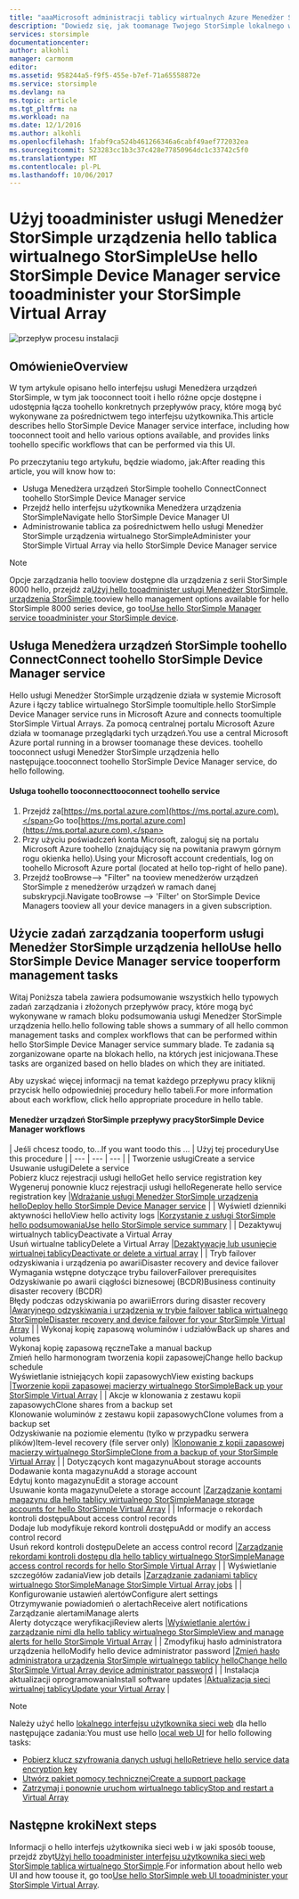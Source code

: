 ```yaml
---
title: "aaaMicrosoft administracji tablicy wirtualnych Azure Menedżer StorSimple | Dokumentacja firmy Microsoft"
description: "Dowiedz się, jak toomanage Twojego StorSimple lokalnego wirtualnego tablicy przy użyciu usługi Menedżer StorSimple urządzenia hello w hello portalu Azure."
services: storsimple
documentationcenter: 
author: alkohli
manager: carmonm
editor: 
ms.assetid: 958244a5-f9f5-455e-b7ef-71a65558872e
ms.service: storsimple
ms.devlang: na
ms.topic: article
ms.tgt_pltfrm: na
ms.workload: na
ms.date: 12/1/2016
ms.author: alkohli
ms.openlocfilehash: 1fabf9ca524b461266346a6cabf49aef772032ea
ms.sourcegitcommit: 523283cc1b3c37c428e77850964dc1c33742c5f0
ms.translationtype: MT
ms.contentlocale: pl-PL
ms.lasthandoff: 10/06/2017
---
```

# <a name="use-hello-storsimple-device-manager-service-tooadminister-your-storsimple-virtual-array"></a><span data-ttu-id="e90c9-103">Użyj tooadminister usługi Menedżer StorSimple urządzenia hello tablica wirtualnego StorSimple</span><span class="sxs-lookup"><span data-stu-id="e90c9-103">Use hello StorSimple Device Manager service tooadminister your StorSimple Virtual Array</span></span>
![przepływ procesu instalacji](./media/storsimple-virtual-array-manager-service-administration/manage4.png)

## <a name="overview"></a><span data-ttu-id="e90c9-105">Omówienie</span><span class="sxs-lookup"><span data-stu-id="e90c9-105">Overview</span></span>
<span data-ttu-id="e90c9-106">W tym artykule opisano hello interfejsu usługi Menedżera urządzeń StorSimple, w tym jak tooconnect tooit i hello różne opcje dostępne i udostępnia łącza toohello konkretnych przepływów pracy, które mogą być wykonywane za pośrednictwem tego interfejsu użytkownika.</span><span class="sxs-lookup"><span data-stu-id="e90c9-106">This article describes hello StorSimple Device Manager service interface, including how tooconnect tooit and hello various options available, and provides links toohello specific workflows that can be performed via this UI.</span></span>

<span data-ttu-id="e90c9-107">Po przeczytaniu tego artykułu, będzie wiadomo, jak:</span><span class="sxs-lookup"><span data-stu-id="e90c9-107">After reading this article, you will know how to:</span></span>

* <span data-ttu-id="e90c9-108">Usługa Menedżera urządzeń StorSimple toohello Connect</span><span class="sxs-lookup"><span data-stu-id="e90c9-108">Connect toohello StorSimple Device Manager service</span></span>
* <span data-ttu-id="e90c9-109">Przejdź hello interfejsu użytkownika Menedżera urządzenia StorSimple</span><span class="sxs-lookup"><span data-stu-id="e90c9-109">Navigate hello StorSimple Device Manager UI</span></span>
* <span data-ttu-id="e90c9-110">Administrowanie tablica za pośrednictwem hello usługi Menedżer StorSimple urządzenia wirtualnego StorSimple</span><span class="sxs-lookup"><span data-stu-id="e90c9-110">Administer your StorSimple Virtual Array via hello StorSimple Device Manager service</span></span>

> [!NOTE]
> <span data-ttu-id="e90c9-111">Opcje zarządzania hello tooview dostępne dla urządzenia z serii StorSimple 8000 hello, przejdź za[Użyj hello tooadminister usługi Menedżer StorSimple, urządzenia StorSimple](storsimple-manager-service-administration.md).</span><span class="sxs-lookup"><span data-stu-id="e90c9-111">tooview hello management options available for hello StorSimple 8000 series device, go too[Use hello StorSimple Manager service tooadminister your StorSimple device](storsimple-manager-service-administration.md).</span></span>
> 
> 

## <a name="connect-toohello-storsimple-device-manager-service"></a><span data-ttu-id="e90c9-112">Usługa Menedżera urządzeń StorSimple toohello Connect</span><span class="sxs-lookup"><span data-stu-id="e90c9-112">Connect toohello StorSimple Device Manager service</span></span>
<span data-ttu-id="e90c9-113">Hello usługi Menedżer StorSimple urządzenie działa w systemie Microsoft Azure i łączy tablice wirtualnego StorSimple toomultiple.</span><span class="sxs-lookup"><span data-stu-id="e90c9-113">hello StorSimple Device Manager service runs in Microsoft Azure and connects toomultiple StorSimple Virtual Arrays.</span></span> <span data-ttu-id="e90c9-114">Za pomocą centralnej portalu Microsoft Azure działa w toomanage przeglądarki tych urządzeń.</span><span class="sxs-lookup"><span data-stu-id="e90c9-114">You use a central Microsoft Azure portal running in a browser toomanage these devices.</span></span> <span data-ttu-id="e90c9-115">toohello tooconnect usługi Menedżer StorSimple urządzenia hello następujące.</span><span class="sxs-lookup"><span data-stu-id="e90c9-115">tooconnect toohello StorSimple Device Manager service, do hello following.</span></span>

#### <a name="tooconnect-toohello-service"></a><span data-ttu-id="e90c9-116">Usługa toohello tooconnect</span><span class="sxs-lookup"><span data-stu-id="e90c9-116">tooconnect toohello service</span></span>
1. <span data-ttu-id="e90c9-117">Przejdź za[https://ms.portal.azure.com](https://ms.portal.azure.com).</span><span class="sxs-lookup"><span data-stu-id="e90c9-117">Go too[https://ms.portal.azure.com](https://ms.portal.azure.com).</span></span>
2. <span data-ttu-id="e90c9-118">Przy użyciu poświadczeń konta Microsoft, zaloguj się na portalu Microsoft Azure toohello (znajdujący się na powitania prawym górnym rogu okienka hello).</span><span class="sxs-lookup"><span data-stu-id="e90c9-118">Using your Microsoft account credentials, log on toohello Microsoft Azure portal (located at hello top-right of hello pane).</span></span>
3. <span data-ttu-id="e90c9-119">Przejdź tooBrowse--> "Filter" na tooview menedżerów urządzeń StorSimple z menedżerów urządzeń w ramach danej subskrypcji.</span><span class="sxs-lookup"><span data-stu-id="e90c9-119">Navigate tooBrowse --> 'Filter' on StorSimple Device Managers tooview all your device managers in a given subscription.</span></span>

## <a name="use-hello-storsimple-device-manager-service-tooperform-management-tasks"></a><span data-ttu-id="e90c9-120">Użycie zadań zarządzania tooperform usługi Menedżer StorSimple urządzenia hello</span><span class="sxs-lookup"><span data-stu-id="e90c9-120">Use hello StorSimple Device Manager service tooperform management tasks</span></span>
<span data-ttu-id="e90c9-121">Witaj Poniższa tabela zawiera podsumowanie wszystkich hello typowych zadań zarządzania i złożonych przepływów pracy, które mogą być wykonywane w ramach bloku podsumowania usługi Menedżer StorSimple urządzenia hello.</span><span class="sxs-lookup"><span data-stu-id="e90c9-121">hello following table shows a summary of all hello common management tasks and complex workflows that can be performed within hello StorSimple Device Manager service summary blade.</span></span> <span data-ttu-id="e90c9-122">Te zadania są zorganizowane oparte na blokach hello, na których jest inicjowana.</span><span class="sxs-lookup"><span data-stu-id="e90c9-122">These tasks are organized based on hello blades on which they are initiated.</span></span>

<span data-ttu-id="e90c9-123">Aby uzyskać więcej informacji na temat każdego przepływu pracy kliknij przycisk hello odpowiedniej procedury hello tabeli.</span><span class="sxs-lookup"><span data-stu-id="e90c9-123">For more information about each workflow, click hello appropriate procedure in hello table.</span></span>

#### <a name="storsimple-device-manager-workflows"></a><span data-ttu-id="e90c9-124">Menedżer urządzeń StorSimple przepływy pracy</span><span class="sxs-lookup"><span data-stu-id="e90c9-124">StorSimple Device Manager workflows</span></span>
| <span data-ttu-id="e90c9-125">Jeśli chcesz toodo, to...</span><span class="sxs-lookup"><span data-stu-id="e90c9-125">If you want toodo this ...</span></span> | <span data-ttu-id="e90c9-126">Użyj tej procedury</span><span class="sxs-lookup"><span data-stu-id="e90c9-126">Use this procedure</span></span> |
| --- | --- | --- |
| <span data-ttu-id="e90c9-127">Tworzenie usługi</span><span class="sxs-lookup"><span data-stu-id="e90c9-127">Create a service</span></span></br><span data-ttu-id="e90c9-128">Usuwanie usługi</span><span class="sxs-lookup"><span data-stu-id="e90c9-128">Delete a service</span></span></br><span data-ttu-id="e90c9-129">Pobierz klucz rejestracji usługi hello</span><span class="sxs-lookup"><span data-stu-id="e90c9-129">Get hello service registration key</span></span></br><span data-ttu-id="e90c9-130">Wygeneruj ponownie klucz rejestracji usługi hello</span><span class="sxs-lookup"><span data-stu-id="e90c9-130">Regenerate hello service registration key</span></span> |[<span data-ttu-id="e90c9-131">Wdrażanie usługi Menedżer StorSimple urządzenia hello</span><span class="sxs-lookup"><span data-stu-id="e90c9-131">Deploy hello StorSimple Device Manager service</span></span>](storsimple-virtual-array-manage-service.md) |
| <span data-ttu-id="e90c9-132">Wyświetl dzienniki aktywności hello</span><span class="sxs-lookup"><span data-stu-id="e90c9-132">View hello activity logs</span></span> |[<span data-ttu-id="e90c9-133">Korzystanie z usługi StorSimple hello podsumowania</span><span class="sxs-lookup"><span data-stu-id="e90c9-133">Use hello StorSimple service summary</span></span>](storsimple-virtual-array-service-summary.md) |
| <span data-ttu-id="e90c9-134">Dezaktywuj wirtualnych tablicy</span><span class="sxs-lookup"><span data-stu-id="e90c9-134">Deactivate a Virtual Array</span></span></br><span data-ttu-id="e90c9-135">Usuń wirtualne tablicy</span><span class="sxs-lookup"><span data-stu-id="e90c9-135">Delete a Virtual Array</span></span> |[<span data-ttu-id="e90c9-136">Dezaktywację lub usunięcie wirtualnej tablicy</span><span class="sxs-lookup"><span data-stu-id="e90c9-136">Deactivate or delete a virtual array</span></span>](storsimple-virtual-array-deactivate-and-delete-device.md) |
| <span data-ttu-id="e90c9-137">Tryb failover odzyskiwania i urządzenia po awarii</span><span class="sxs-lookup"><span data-stu-id="e90c9-137">Disaster recovery and device failover</span></span></br><span data-ttu-id="e90c9-138">Wymagania wstępne dotyczące trybu failover</span><span class="sxs-lookup"><span data-stu-id="e90c9-138">Failover prerequisites</span></span></br><span data-ttu-id="e90c9-139">Odzyskiwanie po awarii ciągłości biznesowej (BCDR)</span><span class="sxs-lookup"><span data-stu-id="e90c9-139">Business continuity disaster recovery (BCDR)</span></span></br><span data-ttu-id="e90c9-140">Błędy podczas odzyskiwania po awarii</span><span class="sxs-lookup"><span data-stu-id="e90c9-140">Errors during disaster recovery</span></span> |[<span data-ttu-id="e90c9-141">Awaryjnego odzyskiwania i urządzenia w trybie failover tablica wirtualnego StorSimple</span><span class="sxs-lookup"><span data-stu-id="e90c9-141">Disaster recovery and device failover for your StorSimple Virtual Array</span></span>](storsimple-virtual-array-failover-dr.md) |
| <span data-ttu-id="e90c9-142">Wykonaj kopię zapasową woluminów i udziałów</span><span class="sxs-lookup"><span data-stu-id="e90c9-142">Back up shares and volumes</span></span></br><span data-ttu-id="e90c9-143">Wykonaj kopię zapasową ręczne</span><span class="sxs-lookup"><span data-stu-id="e90c9-143">Take a manual backup</span></span></br><span data-ttu-id="e90c9-144">Zmień hello harmonogram tworzenia kopii zapasowej</span><span class="sxs-lookup"><span data-stu-id="e90c9-144">Change hello backup schedule</span></span></br><span data-ttu-id="e90c9-145">Wyświetlanie istniejących kopii zapasowych</span><span class="sxs-lookup"><span data-stu-id="e90c9-145">View existing backups</span></span> |[<span data-ttu-id="e90c9-146">Tworzenie kopii zapasowej macierzy wirtualnego StorSimple</span><span class="sxs-lookup"><span data-stu-id="e90c9-146">Back up your StorSimple Virtual Array</span></span>](storsimple-virtual-array-backup.md) |
| <span data-ttu-id="e90c9-147">Akcje w klonowania z zestawu kopii zapasowych</span><span class="sxs-lookup"><span data-stu-id="e90c9-147">Clone shares from a backup set</span></span></br><span data-ttu-id="e90c9-148">Klonowanie woluminów z zestawu kopii zapasowych</span><span class="sxs-lookup"><span data-stu-id="e90c9-148">Clone volumes from a backup set</span></span></br><span data-ttu-id="e90c9-149">Odzyskiwanie na poziomie elementu (tylko w przypadku serwera plików)</span><span class="sxs-lookup"><span data-stu-id="e90c9-149">Item-level recovery (file server only)</span></span> |[<span data-ttu-id="e90c9-150">Klonowanie z kopii zapasowej macierzy wirtualnego StorSimple</span><span class="sxs-lookup"><span data-stu-id="e90c9-150">Clone from a backup of your StorSimple Virtual Array</span></span>](storsimple-virtual-array-clone.md) |
| <span data-ttu-id="e90c9-151">Dotyczących kont magazynu</span><span class="sxs-lookup"><span data-stu-id="e90c9-151">About  storage accounts</span></span></br><span data-ttu-id="e90c9-152">Dodawanie konta magazynu</span><span class="sxs-lookup"><span data-stu-id="e90c9-152">Add a storage account</span></span></br><span data-ttu-id="e90c9-153">Edytuj konto magazynu</span><span class="sxs-lookup"><span data-stu-id="e90c9-153">Edit a storage account</span></span></br><span data-ttu-id="e90c9-154">Usuwanie konta magazynu</span><span class="sxs-lookup"><span data-stu-id="e90c9-154">Delete a storage account</span></span> |[<span data-ttu-id="e90c9-155">Zarządzanie kontami magazynu dla hello tablicy wirtualnego StorSimple</span><span class="sxs-lookup"><span data-stu-id="e90c9-155">Manage storage accounts for hello StorSimple Virtual Array</span></span>](storsimple-virtual-array-manage-storage-accounts.md) |
| <span data-ttu-id="e90c9-156">Informacje o rekordach kontroli dostępu</span><span class="sxs-lookup"><span data-stu-id="e90c9-156">About access control records</span></span></br><span data-ttu-id="e90c9-157">Dodaje lub modyfikuje rekord kontroli dostępu</span><span class="sxs-lookup"><span data-stu-id="e90c9-157">Add or modify an access control record</span></span> </br><span data-ttu-id="e90c9-158">Usuń rekord kontroli dostępu</span><span class="sxs-lookup"><span data-stu-id="e90c9-158">Delete an access control record</span></span> |[<span data-ttu-id="e90c9-159">Zarządzanie rekordami kontroli dostępu dla hello tablicy wirtualnego StorSimple</span><span class="sxs-lookup"><span data-stu-id="e90c9-159">Manage access control records for hello StorSimple Virtual Array</span></span>](storsimple-virtual-array-manage-acrs.md) |
| <span data-ttu-id="e90c9-160">Wyświetlanie szczegółów zadania</span><span class="sxs-lookup"><span data-stu-id="e90c9-160">View job details</span></span> |[<span data-ttu-id="e90c9-161">Zarządzanie zadaniami tablicy wirtualnego StorSimple</span><span class="sxs-lookup"><span data-stu-id="e90c9-161">Manage StorSimple Virtual Array jobs</span></span>](storsimple-virtual-array-manage-jobs.md) |
| <span data-ttu-id="e90c9-162">Konfigurowanie ustawień alertów</span><span class="sxs-lookup"><span data-stu-id="e90c9-162">Configure alert settings</span></span></br><span data-ttu-id="e90c9-163">Otrzymywanie powiadomień o alertach</span><span class="sxs-lookup"><span data-stu-id="e90c9-163">Receive alert notifications</span></span></br><span data-ttu-id="e90c9-164">Zarządzanie alertami</span><span class="sxs-lookup"><span data-stu-id="e90c9-164">Manage alerts</span></span></br><span data-ttu-id="e90c9-165">Alerty dotyczące weryfikacji</span><span class="sxs-lookup"><span data-stu-id="e90c9-165">Review alerts</span></span> |[<span data-ttu-id="e90c9-166">Wyświetlanie alertów i zarządzanie nimi dla hello tablicy wirtualnego StorSimple</span><span class="sxs-lookup"><span data-stu-id="e90c9-166">View and manage alerts for hello StorSimple Virtual Array</span></span>](storsimple-virtual-array-manage-alerts.md) |
| <span data-ttu-id="e90c9-167">Zmodyfikuj hasło administratora urządzenia hello</span><span class="sxs-lookup"><span data-stu-id="e90c9-167">Modify hello device administrator password</span></span> |[<span data-ttu-id="e90c9-168">Zmień hasło administratora urządzenia StorSimple wirtualnego tablicy hello</span><span class="sxs-lookup"><span data-stu-id="e90c9-168">Change hello StorSimple Virtual Array device administrator password</span></span>](storsimple-virtual-array-change-device-admin-password.md) |
| <span data-ttu-id="e90c9-169">Instalacja aktualizacji oprogramowania</span><span class="sxs-lookup"><span data-stu-id="e90c9-169">Install software updates</span></span> |[<span data-ttu-id="e90c9-170">Aktualizacja sieci wirtualnej tablicy</span><span class="sxs-lookup"><span data-stu-id="e90c9-170">Update your Virtual Array</span></span>](storsimple-virtual-array-install-update.md) |

> [!NOTE]
> <span data-ttu-id="e90c9-171">Należy użyć hello [lokalnego interfejsu użytkownika sieci web](storsimple-ova-web-ui-admin.md) dla hello następujące zadania:</span><span class="sxs-lookup"><span data-stu-id="e90c9-171">You must use hello [local web UI](storsimple-ova-web-ui-admin.md) for hello following tasks:</span></span>
> 
> * [<span data-ttu-id="e90c9-172">Pobierz klucz szyfrowania danych usługi hello</span><span class="sxs-lookup"><span data-stu-id="e90c9-172">Retrieve hello service data encryption key</span></span>](storsimple-ova-web-ui-admin.md#get-the-service-data-encryption-key)
> * [<span data-ttu-id="e90c9-173">Utwórz pakiet pomocy technicznej</span><span class="sxs-lookup"><span data-stu-id="e90c9-173">Create a support package</span></span>](storsimple-ova-web-ui-admin.md#generate-a-log-package)
> * [<span data-ttu-id="e90c9-174">Zatrzymaj i ponownie uruchom wirtualnego tablicy</span><span class="sxs-lookup"><span data-stu-id="e90c9-174">Stop and restart a Virtual Array</span></span>](storsimple-ova-web-ui-admin.md#shut-down-and-restart-your-device)
> 
> 

## <a name="next-steps"></a><span data-ttu-id="e90c9-175">Następne kroki</span><span class="sxs-lookup"><span data-stu-id="e90c9-175">Next steps</span></span>
<span data-ttu-id="e90c9-176">Informacji o hello interfejs użytkownika sieci web i w jaki sposób toouse, przejdź zbyt[Użyj hello tooadminister interfejsu użytkownika sieci web StorSimple tablica wirtualnego StorSimple](storsimple-ova-web-ui-admin.md).</span><span class="sxs-lookup"><span data-stu-id="e90c9-176">For information about hello web UI and how toouse it, go too[Use hello StorSimple web UI tooadminister your StorSimple Virtual Array](storsimple-ova-web-ui-admin.md).</span></span>

